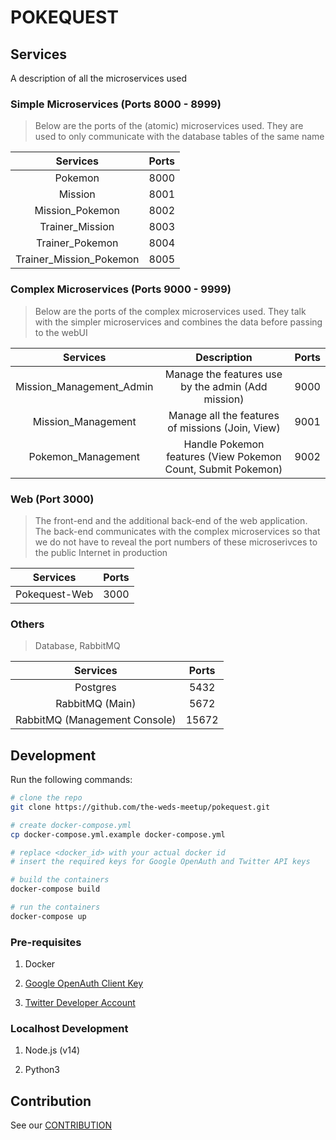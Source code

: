 # POKEQUEST

## Services

A description of all the microservices used

### Simple Microservices (Ports 8000 - 8999)

> Below are the ports of the (atomic) microservices used. They are used to only communicate with the database tables of the same name

| Services               | Ports      |
|:----------------------:|:----------:|
| Pokemon                |    8000    |
| Mission                |    8001    |
| Mission_Pokemon        |    8002    |
| Trainer_Mission        |    8003    |
| Trainer_Pokemon        |    8004    |
| Trainer_Mission_Pokemon|    8005    |

### Complex Microservices (Ports 9000 - 9999)

> Below are the ports of the complex microservices used. They talk with the simpler microservices and combines the data before passing to the webUI

| Services                | Description            | Ports      |
|:-----------------------:|:----------------------:|:----------:|
| Mission_Management_Admin| Manage the features use by the admin (Add mission) |    9000    |
| Mission_Management      | Manage all the features of missions (Join, View)   |    9001    |
| Pokemon_Management      | Handle Pokemon features (View Pokemon Count, Submit Pokemon)  |    9002    |

### Web (Port 3000)

> The front-end and the additional back-end of the web application. The back-end communicates with the complex microservices so that we do not have to reveal the port numbers of these microserivces to the public Internet in production

| Services              | Ports      |
|:---------------------:|:----------:|
| Pokequest-Web         |    3000    |

### Others

> Database, RabbitMQ

| Services                      | Ports   |
|:-----------------------------:|:-------:|
| Postgres                      | 5432    |
| RabbitMQ (Main)               | 5672    |
| RabbitMQ (Management Console) | 15672   |

## Development

Run the following commands:

```bash
# clone the repo
git clone https://github.com/the-weds-meetup/pokequest.git

# create docker-compose.yml
cp docker-compose.yml.example docker-compose.yml

# replace <docker_id> with your actual docker id
# insert the required keys for Google OpenAuth and Twitter API keys

# build the containers
docker-compose build

# run the containers
docker-compose up
```

### Pre-requisites

1. Docker

1. [Google OpenAuth Client Key](https://developers.google.com/identity/protocols/oauth2)

1. [Twitter Developer Account](https://developer.twitter.com/)

### Localhost Development

1. Node.js (v14)

1. Python3

## Contribution

See our [CONTRIBUTION](./CONTRIBUTION.md)
